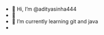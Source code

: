 - 👋 Hi, I’m @adityasinha444
- 👀
- 🌱 I’m currently learning git and java
- 

<!---
adityasinha444/adityasinha444 is a ✨ special ✨ repository because its `README.md` (this file) appears on your GitHub profile.
You can click the Preview link to take a look at your changes.
--->

